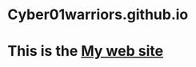 # Cyber01warriors.github.io

# This is the <a href="https://cyber01warriors.github.io">My web site</a>
